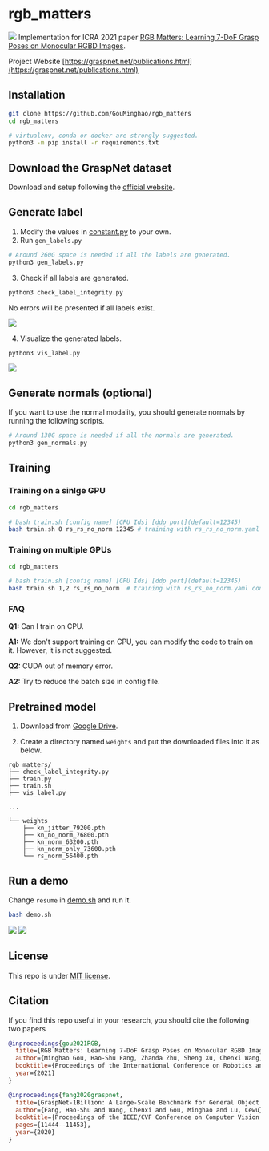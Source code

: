 # rgb_matters
[![](https://graspnet.net/images/graspnetlogo1-blue.png)](https://graspnet.net/index.html)
Implementation for ICRA 2021 paper [RGB Matters: Learning 7-DoF Grasp Poses on Monocular RGBD Images](https://arxiv.org/pdf/2103.02184).

Project Website [https://graspnet.net/publications.html](https://graspnet.net/publications.html)

## Installation
```bash
git clone https://github.com/GouMinghao/rgb_matters
cd rgb_matters

# virtualenv, conda or docker are strongly suggested.
python3 -m pip install -r requirements.txt
```

## Download the GraspNet dataset
Download and setup following the [official website](https://graspnet.net/datasets.html).

## Generate label
1. Modify the values in [constant.py](rgb_matters/constant.py) to your own.
2. Run `gen_labels.py`
```bash
# Around 260G space is needed if all the labels are generated.
python3 gen_labels.py
```
3. Check if all labels are generated.
```bash
python3 check_label_integrity.py
```
No errors will be presented if all labels exist.

![](docs/check_label.png)

4. Visualize the generated labels.
```bash
python3 vis_label.py
```
![](docs/label_vis.png)

## Generate normals (optional)
If you want to use the normal modality, you should generate normals by running the following scripts.
```bash
# Around 130G space is needed if all the normals are generated.
python3 gen_normals.py
```

## Training

### Training on a sinlge GPU
```bash
cd rgb_matters

# bash train.sh [config name] [GPU Ids] [ddp port](default=12345)
bash train.sh 0 rs_rs_no_norm 12345 # training with rs_rs_no_norm.yaml config with GPU 0.
```

### Training on multiple GPUs
```bash
cd rgb_matters

# bash train.sh [config name] [GPU Ids] [ddp port](default=12345)
bash train.sh 1,2 rs_rs_no_norm  # training with rs_rs_no_norm.yaml config with GPU 1 and 2.
```

### FAQ
**Q1:** Can I train on CPU.

**A1:** We don't support training on CPU, you can modify the code to train on it. However, it is not suggested.



**Q2:** CUDA out of memory error.

**A2:** Try to reduce the batch size in config file.

## Pretrained model
1. Download from [Google Drive](https://drive.google.com/drive/folders/1upW4gvQk5ftXfpLHtvCogudpP4kNyoGq?usp=sharing).

2. Create a directory named `weights` and put the downloaded files into it as below.
```
rgb_matters/
├── check_label_integrity.py
├── train.py
├── train.sh
├── vis_label.py

...

└── weights
    ├── kn_jitter_79200.pth
    ├── kn_no_norm_76800.pth
    ├── kn_norm_63200.pth
    ├── kn_norm_only_73600.pth
    └── rs_norm_56400.pth
```


## Run a demo
Change `resume` in [demo.sh](demo.sh) and run it.
```bash
bash demo.sh
```
![](docs/demo_1.png)
![](docs/demo_2.png)

## License
This repo is under [MIT license](LICENSE).

## Citation
If you find this repo useful in your research, you should cite the following two papers
```bibtex
@inproceedings{gou2021RGB,
  title={RGB Matters: Learning 7-DoF Grasp Poses on Monocular RGBD Images},
  author={Minghao Gou, Hao-Shu Fang, Zhanda Zhu, Sheng Xu, Chenxi Wang, Cewu Lu},
  booktitle={Proceedings of the International Conference on Robotics and Automation (ICRA)},
  year={2021}
}

@inproceedings{fang2020graspnet,
  title={GraspNet-1Billion: A Large-Scale Benchmark for General Object Grasping},
  author={Fang, Hao-Shu and Wang, Chenxi and Gou, Minghao and Lu, Cewu},
  booktitle={Proceedings of the IEEE/CVF Conference on Computer Vision and Pattern Recognition (CVPR)},
  pages={11444--11453},
  year={2020}
}
```
